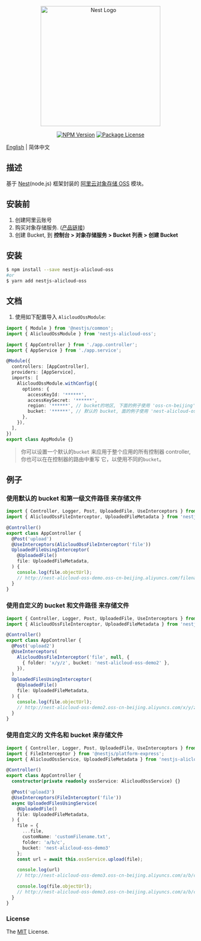 <p align="center">
  <a href="http://nestjs.com/" target="blank"><img src="https://nestjs.com/img/logo_text.svg" width="320" alt="Nest Logo" /></a>
</p>

<p align="center">
    <a href="https://www.npmjs.com/package/nestjs-alicloud-oss"><img src="https://img.shields.io/npm/v/nestjs-alicloud-oss.svg" alt="NPM Version" /></a>
    <a href="https://www.npmjs.com/package/nestjs-alicloud-oss"><img src="https://img.shields.io/npm/l/nestjs-alicloud-oss.svg" alt="Package License" /></a>
</p>

[English](README.md) | 简体中文

## 描述

基于 [Nest](https://github.com/nestjs/nest)(node.js) 框架封装的 [阿里云对象存储 OSS](https://www.aliyun.com/product/oss) 模块。

## 安装前

1. 创建阿里云账号
2. 购买对象存储服务. ([产品链接](https://www.aliyun.com/product/oss))
3. 创建 Bucket, 到 **控制台 > 对象存储服务 > Bucket 列表 > 创建 Bucket**

## 安装

```bash
$ npm install --save nestjs-alicloud-oss
#or
$ yarn add nestjs-alicloud-oss
```

## 文档

1. 使用如下配置导入 `AlicloudOssModule`:

```typescript
import { Module } from '@nestjs/common';
import { AlicloudOssModule } from 'nestjs-alicloud-oss';

import { AppController } from './app.controller';
import { AppService } from './app.service';

@Module({
  controllers: [AppController],
  providers: [AppService],
  imports: [
    AlicloudOssModule.withConfig({
      options: {
        accessKeyId: '******',
        accessKeySecret: '******',
        region: '******', // bucket的地区, 下面的例子使用 'oss-cn-beijing'.
        bucket: '******', // 默认的 bucket, 面的例子使用 'nest-alicloud-oss-demo'.
      },
    }),
  ],
})
export class AppModule {}
```

> 你可以设置一个默认的`bucket` 来应用于整个应用的所有控制器 controller, 你也可以在在控制器的路由中重写 它，以使用不同的`bucket`。

## 例子

### 使用默认的 bucket 和第一级文件路径 来存储文件

```typescript
import { Controller, Logger, Post, UploadedFile, UseInterceptors } from '@nestjs/common';
import { AlicloudOssFileInterceptor, UploadedFileMetadata } from 'nestjs-alicloud-oss';

@Controller()
export class AppController {
  @Post('upload')
  @UseInterceptors(AlicloudOssFileInterceptor('file'))
  UploadedFileUsingInterceptor(
    @UploadedFile()
    file: UploadedFileMetadata,
  ) {
    console.log(file.objectUrl);
    // http://nest-alicloud-oss-demo.oss-cn-beijing.aliyuncs.com/filename
  }
}
```

### 使用自定义的 bucket 和文件路径 来存储文件

```typescript
import { Controller, Logger, Post, UploadedFile, UseInterceptors } from '@nestjs/common';
import { AlicloudOssFileInterceptor, UploadedFileMetadata } from 'nestjs-alicloud-oss';

@Controller()
export class AppController {
  @Post('upload2')
  @UseInterceptors(
    AlicloudOssFileInterceptor('file', null, {
      { folder: 'x/y/z', bucket: 'nest-alicloud-oss-demo2' },
    }),
  )
  UploadedFilesUsingInterceptor(
    @UploadedFile()
    file: UploadedFileMetadata,
  ) {
    console.log(file.objectUrl);
    // http://nest-alicloud-oss-demo2.oss-cn-beijing.aliyuncs.com/x/y/z/filename
  }
}
```

### 使用自定义的 文件名和 bucket 来存储文件

```typescript
import { Controller, Logger, Post, UploadedFile, UseInterceptors } from '@nestjs/common';
import { FileInterceptor } from '@nestjs/platform-express';
import { AlicloudOssService, UploadedFileMetadata } from 'nestjs-alicloud-oss';

@Controller()
export class AppController {
  constructor(private readonly ossService: AlicloudOssService) {}

  @Post('upload3')
  @UseInterceptors(FileInterceptor('file'))
  async UploadedFilesUsingService(
    @UploadedFile()
    file: UploadedFileMetadata,
  ) {
    file = {
      ...file,
      customName: 'customFilename.txt',
      folder: 'a/b/c',
      bucket: 'nest-alicloud-oss-demo3'
    };
    const url = await this.ossService.upload(file);

    console.log(url)
    // http://nest-alicloud-oss-demo3.oss-cn-beijing.aliyuncs.com/a/b/c/customFilename.txt

    console.log(file.objectUrl);
    // http://nest-alicloud-oss-demo3.oss-cn-beijing.aliyuncs.com/a/b/c/customFilename.txt
  }
}
```

### License

The [MIT](LICENSE) License.
